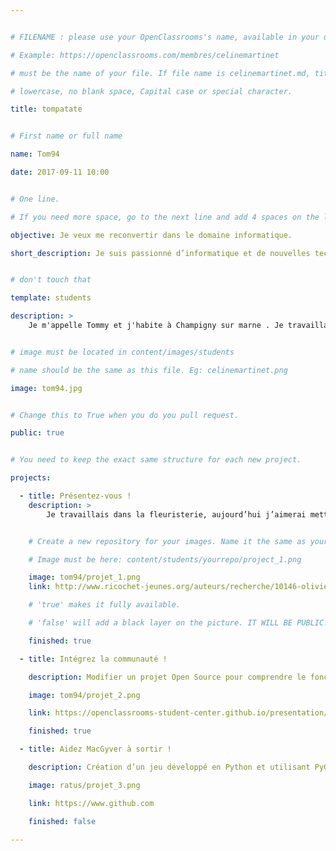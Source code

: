 ```yaml
---


# FILENAME : please use your OpenClassrooms's name, available in your url.

# Example: https://openclassrooms.com/membres/celinemartinet

# must be the name of your file. If file name is celinemartinet.md, title is celinemartinet.

# lowercase, no blank space, Capital case or special character.

title: tompatate


# First name or full name

name: Tom94

date: 2017-09-11 10:00


# One line.

# If you need more space, go to the next line and add 4 spaces on the left, as in 'description'.

objective: Je veux me reconvertir dans le domaine informatique.

short_description: Je suis passionné d’informatique et de nouvelles technologies. J’apprends actuellement la programmation en Java.


# don't touch that

template: students

description: > 
    Je m'appelle Tommy et j'habite à Champigny sur marne . Je travaillais dans une entreprise de fleuriste . En juin 2017, j'ai terminé mon contrat  et je me retrouve au chômage. Je n'ai aucune autre formation. Aujourd'hui je suis la formation de développeur Java, pour peut-être un jour travailler dans l'informatique. C'est mon souhait.


# image must be located in content/images/students

# name should be the same as this file. Eg: celinemartinet.png

image: tom94.jpg


# Change this to True when you do you pull request.

public: true


# You need to keep the exact same structure for each new project.

projects:

  - title: Présentez-vous !
    description: >
        Je travaillais dans la fleuristerie, aujourd’hui j’aimerai mettre à profit mes compétences en informatique.En suivant cette formation de développeur Java cela me permettra aussi d’élargir mon champ de compétence. Lien Linkedln : linkedin.com/in/tommy-vicaire-26847a161 URL du profil


    # Create a new repository for your images. Name it the same as your nickname and profile picture.

    # Image must be here: content/students/yourrepo/project_1.png

    image: tom94/projet_1.png
    link: http://www.ricochet-jeunes.org/auteurs/recherche/10146-olivier-vogel

    # 'true' makes it fully available.

    # 'false' will add a black layer on the picture. IT WILL BE PUBLIC!

    finished: true

  - title: Intégrez la communauté !

    description: Modifier un projet Open Source pour comprendre le fonctionnement de Git, de Github et des pull requests. 

    image: tom94/projet_2.png

    link: https://openclassrooms-student-center.github.io/presentation/students/ratus.html

    finished: true

  - title: Aidez MacGyver à sortir !

    description: Création d’un jeu développé en Python et utilisant PyGame.

    image: ratus/projet_3.png

    link: https://www.github.com

    finished: false

---
```

